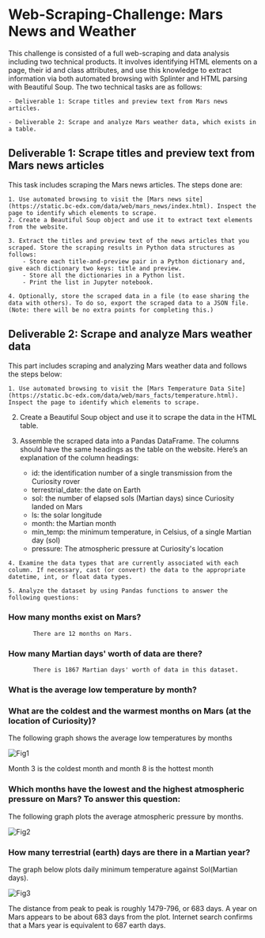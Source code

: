 # Web-Scraping-Challenge: Mars News and Weather

This challenge is consisted of a full web-scraping and data analysis including two technical products. It involves identifying HTML elements on a page, their id and class attributes, and use this knowledge to extract information via both automated browsing with Splinter and HTML parsing with Beautiful Soup. The two technical tasks are as follows:

    - Deliverable 1: Scrape titles and preview text from Mars news articles.

    - Deliverable 2: Scrape and analyze Mars weather data, which exists in a table.


## Deliverable 1: Scrape titles and preview text from Mars news articles

This task includes scraping the Mars news articles. The steps done are:

    1. Use automated browsing to visit the [Mars news site](https://static.bc-edx.com/data/web/mars_news/index.html). Inspect the page to identify which elements to scrape.
    2. Create a Beautiful Soup object and use it to extract text elements from the website.
    
    3. Extract the titles and preview text of the news articles that you scraped. Store the scraping results in Python data structures as follows:
        - Store each title-and-preview pair in a Python dictionary and, give each dictionary two keys: title and preview. 
        - Store all the dictionaries in a Python list.
        - Print the list in Jupyter notebook.
        
    4. Optionally, store the scraped data in a file (to ease sharing the data with others). To do so, export the scraped data to a JSON file. (Note: there will be no extra points for completing this.)
    


## Deliverable 2: Scrape and analyze Mars weather data

This part includes scraping and analyzing Mars weather data and follows the steps below:
    
    1. Use automated browsing to visit the [Mars Temperature Data Site](https://static.bc-edx.com/data/web/mars_facts/temperature.html). Inspect the page to identify which elements to scrape.
    
   2. Create a Beautiful Soup object and use it to scrape the data in the HTML table.
   
   3. Assemble the scraped data into a Pandas DataFrame. The columns should have the same headings as the table on the website. Here’s an explanation of the column headings:
        - id: the identification number of a single transmission from the Curiosity rover
        - terrestrial_date: the date on Earth
        - sol: the number of elapsed sols (Martian days) since Curiosity landed on Mars
        - ls: the solar longitude
        - month: the Martian month
        - min_temp: the minimum temperature, in Celsius, of a single Martian day (sol)
        - pressure: The atmospheric pressure at Curiosity's location
    
    4. Examine the data types that are currently associated with each column. If necessary, cast (or convert) the data to the appropriate datetime, int, or float data types.

    5. Analyze the dataset by using Pandas functions to answer the following questions:
    
### How many months exist on Mars?
           There are 12 months on Mars.

### How many Martian days' worth of data are there?
           There is 1867 Martian days' worth of data in this dataset.

### What is the average low temperature by month?


### What are the coldest and the warmest months on Mars (at the location of Curiosity)?

The following graph shows the average low temperatures by months

![Fig1](https://user-images.githubusercontent.com/120361200/225810509-3caa9f13-9e6b-4d53-aa90-158d57ad14c9.png)


Month 3 is the coldest month and month  8 is the hottest month


### Which months have the lowest and the highest atmospheric pressure on Mars? To answer this question:

The following graph plots the average atmospheric pressure by months.

![Fig2](https://user-images.githubusercontent.com/120361200/225810799-067e0cbd-4664-48bb-9140-02da6553f1d3.png)


### How many terrestrial (earth) days are there in a Martian year?

The graph below plots daily minimum temperature against Sol(Martian days). 


![Fig3](https://user-images.githubusercontent.com/120361200/225811137-831805b5-5c96-4ae5-9d88-2677465e54b5.png)


The distance from peak to peak is roughly 1479-796, or 683 days. A year on Mars appears to be about 683 days from the plot. Internet search confirms that a Mars year is equivalent to 687 earth days.
